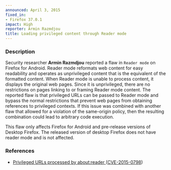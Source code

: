 ```yaml
---
announced: April 3, 2015
fixed_in:
- Firefox 37.0.1
impact: High
reporter: Armin Razmdjou
title: Loading privileged content through Reader mode
---
```


<h3>Description</h3>

<p>Security researcher <strong>Armin Razmdjou</strong> reported a flaw in
<code>Reader mode</code> on Firefox for Android. Reader mode reformats web
content for easy readability and operates as unprivileged content that is the
equivalent of the formatted content. When Reader mode is unable to process
content, it displays the original web pages. Since it is unprivileged, there are
no restrictions on pages linking to or framing Reader mode content. The reported
flaw is that privileged URLs can be passed to Reader mode and bypass the normal
restrictions that prevent web pages from obtaining references to privileged
contexts. If this issue was combined with another flaw that allowed for a
violation of the same-origin policy, then the resulting combination could lead
to arbitrary code execution.
</p>

<p class="note">This flaw only affects Firefox for Android and pre-release
versions of Desktop Firefox. The released version of desktop Firefox does not
have reader mode and is not affected.
</p>

<h3>References</h3>

<ul>
  <li><a href="https://bugzilla.mozilla.org/show_bug.cgi?id=1147597">
       Privileged URLs processed by about:reader </a>
(<a href="http://cve.mitre.org/cgi-bin/cvename.cgi?name=CVE-2015-0798"
class="ex-ref">CVE-2015-0798</a>)</li>
</ul>




